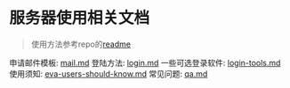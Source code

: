 # 服务器使用相关文档
> 使用方法参考repo的[readme](../readme.md)

申请邮件模板: [mail.md](./mail.md)
登陆方法: [login.md](./login.md)
一些可选登录软件: [login-tools.md](./login-tools.md)
使用须知: [eva-users-should-know.md](./eva-users-should-know.md)
常见问题: [qa.md](../qa.md)
